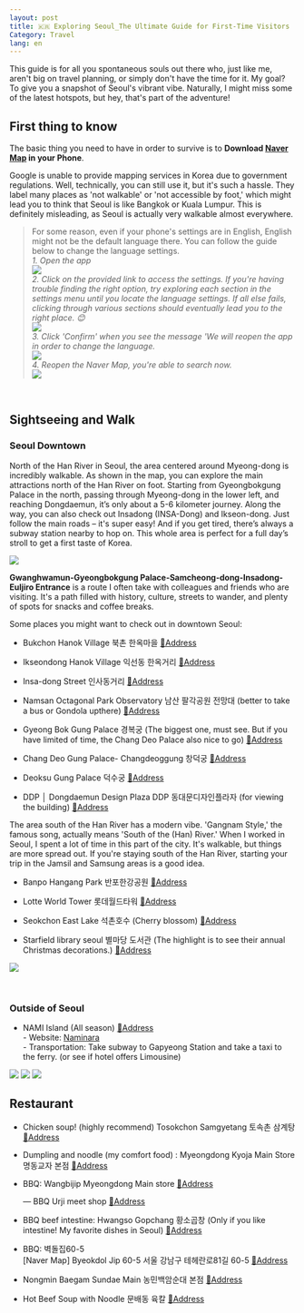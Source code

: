 ```yaml
---
layout: post
title: 🇰🇷 Exploring Seoul_The Ultimate Guide for First-Time Visitors
Category: Travel
lang: en
---
```


This guide is for all you spontaneous souls out there who, just like me, aren't big on travel planning, or simply don't have the time for it. My goal? To give you a snapshot of Seoul's vibrant vibe. Naturally, I might miss some of the latest hotspots, but hey, that's part of the adventure!

## First thing to know

The basic thing you need to have in order to survive is to **Download [Naver Map](https://apps.apple.com/jp/app/naver-map-navigation/id311867728) in your Phone**.

Google is unable to provide mapping services in Korea due to government regulations. Well, technically, you can still use it, but it's such a hassle. They label many places as 'not walkable' or 'not accessible by foot,' which might lead you to think that Seoul is like Bangkok or Kuala Lumpur. This is definitely misleading, as Seoul is actually very walkable almost everywhere.

> For some reason, even if your phone's settings are in English, English might not be the default language there. You can follow the guide below to change the language settings.<br/>
*1. Open the app*<br/>
![](/assets/img/Korea_2022/naver_map1.jpeg)<br/> 
*2. Click on the provided link to access the settings. If you're having trouble finding the right option, try exploring each section in the settings menu until you locate the language settings. If all else fails, clicking through various sections should eventually lead you to the right place. 😊*<br/>
![](/assets/img/Korea_2022/naver_map2.jpeg)<br/> 
*3. Click 'Confirm' when you see the message 'We will reopen the app in order to change the language.*<br/>
![](/assets/img/Korea_2022/naver_map3.jpeg)<br/> 
*4. Reopen the Naver Map, you're able to search now.*<br/>
![](/assets/img/Korea_2022/naver_map4.PNG)<br/> 



<br/>

## Sightseeing and Walk

### Seoul Downtown

North of the Han River in Seoul, the area centered around Myeong-dong is incredibly walkable. As shown in the map, you can explore the main attractions north of the Han River on foot. Starting from Gyeongbokgung Palace in the north, passing through Myeong-dong in the lower left, and reaching Dongdaemun, it’s only about a 5-6 kilometer journey. Along the way, you can also check out Insadong (INSA-Dong) and Ikseon-dong. Just follow the main roads – it's super easy! And if you get tired, there’s always a subway station nearby to hop on. This whole area is perfect for a full day’s stroll to get a first taste of Korea.

![](/assets/img/Korea_2022/seoulmap_en.png)<br/> 

**Gwanghwamun-Gyeongbokgung Palace-Samcheong-dong-Insadong-Euljiro Entrance** is a route I often take with colleagues and friends who are visiting. It's a path filled with history, culture, streets to wander, and plenty of spots for snacks and coffee breaks.

Some places you might want to check out in downtown Seoul: 

- Bukchon Hanok Village 북촌 한옥마을
[📍Address](https://maps.app.goo.gl/ckpmeoY6TVt7uZ3n7?g_st=ic)

- Ikseondong Hanok Village 익선동 한옥거리
[📍Address](https://maps.app.goo.gl/PjV4Jd4TnsqtMYyN8?g_st=ic)

- Insa-dong Street 인사동거리
[📍Address](https://maps.app.goo.gl/r8iAizkaae41cK9aA?g_st=ic)

- Namsan Octagonal Park Observatory 남산 팔각공원 전망대 (better to take a bus or Gondola upthere)
[📍Address](https://maps.app.goo.gl/QSJgCYgvKv1DYKbj6?g_st=ic)

- Gyeong Bok Gung Palace 경복궁 (The biggest one, must see. But if you have limited of time, the Chang Deo Palace also nice to go)
[📍Address](https://maps.app.goo.gl/9qdmpri9Fx9A9zcq7?g_st=ic)

- Chang Deo Gung Palace- Changdeoggung 창덕궁
[📍Address](https://maps.app.goo.gl/j1BgoGaiF6DYf5u4A?g_st=ic)

- Deoksu Gung Palace 덕수궁 
[📍Address](https://maps.app.goo.gl/3PhRGQ3hKBJTuEARA)

- DDP │ Dongdaemun Design Plaza DDP 동대문디자인플라자 (for viewing the building)
[📍Address](https://maps.app.goo.gl/WXbGf7wza8HQRPFF6?g_st=ic)


The area south of the Han River has a modern vibe. 'Gangnam Style,' the famous song, actually means 'South of the (Han) River.' When I worked in Seoul, I spent a lot of time in this part of the city. It's walkable, but things are more spread out. If you're staying south of the Han River, starting your trip in the Jamsil and Samsung areas is a good idea.


- Banpo Hangang Park 반포한강공원 
[📍Address](https://maps.app.goo.gl/xbgU9EAu6W9XvuSb7)

- Lotte World Tower 롯데월드타워
[📍Address](https://maps.app.goo.gl/NuS2a5aUTBXfQMNF7)

- Seokchon East Lake 석촌호수 (Cherry blossom)
[📍Address](https://maps.app.goo.gl/d4ywk5zRrhDZPA7w6)

- Starfield library seoul 별마당 도서관 (The highlight is to see their annual Christmas decorations.)
[📍Address](https://maps.app.goo.gl/fqM83mQduc2RBkpUA)

![](/assets/img/Korea_2022/starfieldlibrary.jpeg)<br/> 

<br/>

### Outside of Seoul

- NAMI Island (All season)
[📍Address](https://maps.app.goo.gl/A4iskdxrHKb6VZF36?g_st=ic)
<br/>- Website: [Naminara](https://namisum-en.imweb.me/35/?q=YToxOntzOjEyOiJrZXl3b3JkX3R5cGUiO3M6MzoiYWxsIjt9&bmode=view&idx=7167956&t=board)
<br/>- Transportation: Take subway to Gapyeong Station and take a taxi to the ferry. (or see if hotel offers Limousine) 

![](/assets/img/Korea_2022/nami_island3.jpg)
![](/assets/img/Korea_2022/nami_island1.jpg)
![](/assets/img/Korea_2022/nami_island4.JPG)


## Restaurant
  
- Chicken soup! (highly recommend) Tosokchon Samgyetang 토속촌 삼계탕
[📍Address](https://maps.app.goo.gl/CNCxN7N7S57ENLCC7?g_st=ic)
  
- Dumpling and noodle (my comfort food) : Myeongdong Kyoja Main Store 명동교자 본점
[📍Address](https://maps.app.goo.gl/DDdsexveiKd8H6yD8?g_st=ic)

- BBQ: Wangbijip Myeongdong Main store 
[📍Address](https://maps.app.goo.gl/YEYtY4iYcTJdNhUJ8)

   — BBQ Urji meet shop 
[📍Address](https://maps.app.goo.gl/2ZZTjqYp2LCWPJi6A?g_st=ic)

- BBQ beef intestine: Hwangso Gopchang 황소곱창 (Only if you like intestine! My favorite dishes in Seoul) 
[📍Address](https://maps.app.goo.gl/5GZ5NfPHKshd7YCs6?g_st=ic)

- BBQ: 벽돌집60-5 <br/>
[Naver Map]
Byeokdol Jip 60-5
서울 강남구 테헤란로81길 60-5
[📍Address](https://naver.me/F3OHHvLx)

- Nongmin Baegam Sundae Main 농민백암순대 본점 
[📍Address](https://maps.app.goo.gl/LD2BNbibvkrxxrij6)

- Hot Beef Soup with Noodle 문배동 육칼 
[📍Address](https://maps.app.goo.gl/2mgsvuFiSYDNVdLU9)